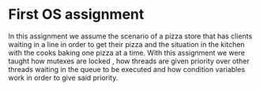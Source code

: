 # First OS assignment
In this assignment we assume the scenario of a pizza store that has clients waiting in a line in order to get their pizza and the situation in the kitchen with the cooks baking one pizza at a time. With this assignment we were taught how mutexes are locked
, how threads are given priority over other threads waiting in the queue to be executed and how condition variables work in order to give said priority.
